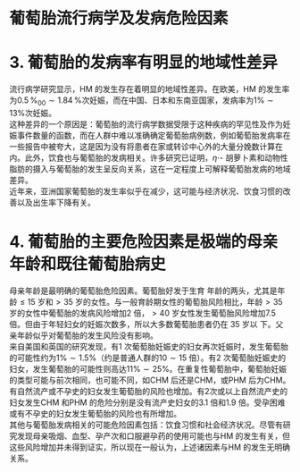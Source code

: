 # 葡萄胎流行病学及发病危险因素  
# 3. 葡萄胎的发病率有明显的地域性差异  
流行病学研究显示，HM 的发生存在着明显的地域性差异。在欧美，HM 的发生率为$0.5\,\%_{00}\sim1.84\,\%$次妊娠，而在中国、日本和东南亚国家，发病率为$1\%\sim13\%$次妊娠。  
这种差异的一个原因是：葡萄胎的流行病学数据受限于这种疾病的罕见性及作为妊娠事件数量的函数，而在人群中难以准确确定葡萄胎病例数，例如葡萄胎发病率在一些报告中被夸大，这是因为没有将患者在家或转诊中心外的大量分娩数计算在内。此外，饮食也与葡萄胎的发病相关。许多研究已证明，$\eta\cdot$- 胡萝卜素和动物性脂肪的摄入与葡萄胎的发生呈反向关系，这在一定程度上可解释葡萄胎发病的地域差异。  
近年来，亚洲国家葡萄胎的发生率似乎在减少，这可能与经济状况、饮食习惯的改善以及出生率下降有关。  
# 4. 葡萄胎的主要危险因素是极端的母亲年龄和既往葡萄胎病史  
母亲年龄是最明确的葡萄胎危险因素。葡萄胎好发于生育 年龄的两头，尤其是年龄$\leqslant15$ 岁和$>35$ 岁的女性。与一般育龄期女性的葡萄胎风险相比，年龄$>35$ 岁的女性中葡萄胎的发病风险增加2 倍，$>40$ 岁女性发生葡萄胎风险增加7.5 倍。但由于年轻妇女的妊娠次数多，所以大多数葡萄胎患者仍在 35  岁以 下。父亲年龄似乎对葡萄胎的发生风险没有影响。  
来自美国和英国的研究发现，有1 次葡萄胎妊娠史的妇女再次妊娠时，发生葡萄胎的可能性约为$1\%\sim1.5\%$（约是普通人群的$10\sim15$ 倍）。有2 次葡萄胎妊娠史的妇女，发生葡萄胎的可能性则高达$11\%\sim25\%$。在重复性葡萄胎中，葡萄胎妊娠的类型可能与前次相同，也可能不同，如CHM 后还是CHM，或PHM 后为CHM。  
有自然流产或不孕史的妇女发生葡萄胎的风险也增加。有2次或以上自然流产史的妇女发生CHM 和PHM 的危险分别是没有流产史妇女的3.1 倍和1.9 倍。受孕困难或有不孕史的妇女发生葡萄胎的风险也有所增加。  
其他与葡萄胎发病相关的可能危险因素包括：饮食习惯和社会经济状况。尽管有研究发现母亲吸烟、血型、孕产次和口服避孕药的使用可能也与HM 的发生有关，但这些风险增加并未得到证实，所以现在一般认为，上述诸因素与HM 的发生无明确 关系。  